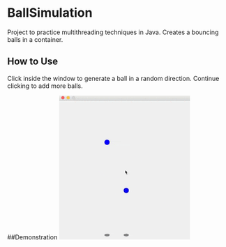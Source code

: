 # BallSimulation
Project to practice multithreading techniques in Java. Creates a bouncing balls in a container.



## How to Use
Click inside the window to generate a ball in a random direction. Continue clicking to add more balls.

##Demonstration
![Alt Text](BallSimulation.gif)
